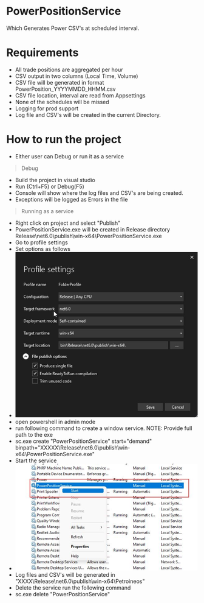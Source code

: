 # PowerPositionService

Which Generates Power CSV's at scheduled interval.

# Requirements

- All trade positions are aggregated per hour
- CSV output in two columns (Local Time, Volume)
- CSV file will be generated in format PowerPosition_YYYYMMDD_HHMM.csv
- CSV file location, interval are read from Appsettings
- None of the schedules will be missed
- Logging for prod support
- Log file and CSV's will be created in the current Directory. 

# How to run the project

- Either user can Debug or run it as a service
 >   Debug 
 - Build the project in visual studio
 - Run (Ctrl+F5) or Debug(F5)
 - Console will show where the log files and CSV's are being created.
 - Exceptions will be logged as Errors in the file
 
 > Running as a service
 
 - Right click on project and select "Publish" 
 - PowerPositionService.exe will be created in Release directory Release\net6.0\publish\win-x64\PowerPositionService.exe
 - Go to profile settings
 - Set options as follows
 - ![](ProfileSettings.jpg)
 - open powershell in admin mode
 - run following command to create a window service. NOTE: Provide full path to the exe
 - sc.exe create "PowerPositionService" start="demand" binpath="XXXXX\Release\net6.0\publish\win-x64\PowerPositionService.exe" 
 - Start the service
 - ![](startService.jpg)
 - Log files and CSV's will be generated in "XXXX\Release\net6.0\publish\win-x64\Petroineos" 
 - Delete the service run the following command 
 - sc.exe delete "PowerPositionService"
